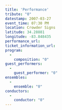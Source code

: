 ```yaml
---
title: 'Performance'
tribute: "0"
datestamp: 2007-03-27
event_time: 07:30 PM
location: Crowder Signs
latitude: 34.28881
longitude: -83.848435
performance_url: 
ticket_information_url: 
program: 
  -
    composition: "0"
guest_performers: 
  -
    guest_performer: "0"
ensembles: 
  -
    ensemble: "0"
conductors: 
  -
    conductor: "0"
---
```

